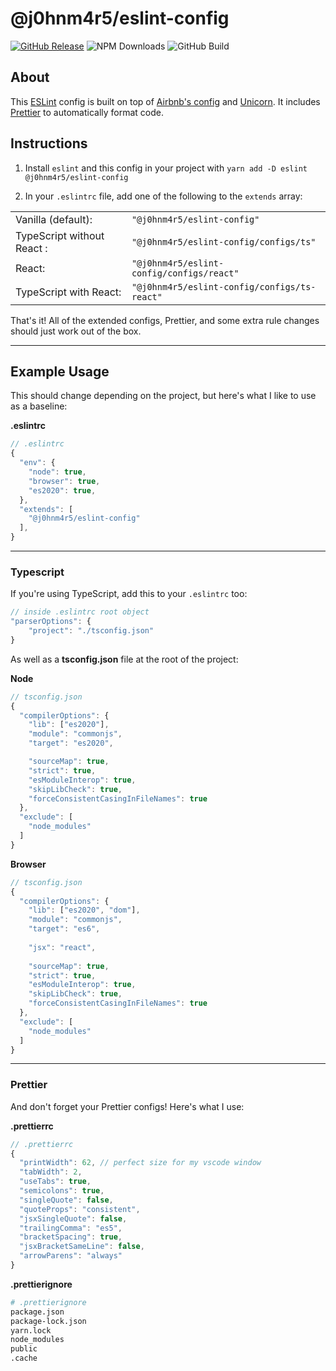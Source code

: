 # @j0hnm4r5/eslint-config

[![GitHub Release](https://img.shields.io/github/v/release/j0hnm4r5/eslint-config.svg?style=flat)](https://github.com/j0hnm4r5/eslint-config/releases)
![NPM Downloads](https://img.shields.io/npm/dw/@j0hnm4r5/eslint-config?style=flat)
![GitHub Build](https://img.shields.io/github/workflow/status/j0hnm4r5/eslint-config/Publish%20Package?style=flat)


## About

This [ESLint](https://eslint.org/) config is built on top of [Airbnb's config](https://www.npmjs.com/package/eslint-config-airbnb) and [Unicorn](https://www.npmjs.com/package/eslint-plugin-unicorn). It includes [Prettier](https://prettier.io/) to automatically format code.

## Instructions

1. Install `eslint` and this config in your project with `yarn add -D eslint @j0hnm4r5/eslint-config`

2. In your `.eslintrc` file, add one of the following to the `extends` array:

|   |   |
|---|---|
| Vanilla (default): | `"@j0hnm4r5/eslint-config"` |
| TypeScript without React : | `"@j0hnm4r5/eslint-config/configs/ts"` |
| React: | `"@j0hnm4r5/eslint-config/configs/react"` |
| TypeScript with React: | `"@j0hnm4r5/eslint-config/configs/ts-react"` |


That's it! All of the extended configs, Prettier, and some extra rule changes should just work out of the box.

---

## Example Usage

This should change depending on the project, but here's what I like to use as a baseline:

**.eslintrc**
```js
// .eslintrc
{
  "env": {
    "node": true,
    "browser": true,
    "es2020": true,
  },
  "extends": [
    "@j0hnm4r5/eslint-config"
  ],
}
```

---

### Typescript

If you're using TypeScript, add this to your `.eslintrc` too:

```js
// inside .eslintrc root object
"parserOptions": {
	"project": "./tsconfig.json"
}
```

As well as a **tsconfig.json** file at the root of the project:

**Node**

```js
// tsconfig.json
{
  "compilerOptions": {
    "lib": ["es2020"],
    "module": "commonjs",
    "target": "es2020",

    "sourceMap": true,
    "strict": true,
    "esModuleInterop": true,
    "skipLibCheck": true,
    "forceConsistentCasingInFileNames": true
  },
  "exclude": [
    "node_modules"
  ]
}
```

**Browser**

```js
// tsconfig.json
{
  "compilerOptions": {
    "lib": ["es2020", "dom"],
    "module": "commonjs",
    "target": "es6",
    
    "jsx": "react",
    
    "sourceMap": true,
    "strict": true,
    "esModuleInterop": true,
    "skipLibCheck": true,
    "forceConsistentCasingInFileNames": true
  },
  "exclude": [
    "node_modules"
  ]
}
```

---

### Prettier

And don't forget your Prettier configs! Here's what I use:

**.prettierrc**
```js
// .prettierrc
{
  "printWidth": 62, // perfect size for my vscode window
  "tabWidth": 2,
  "useTabs": true,
  "semicolons": true,
  "singleQuote": false,
  "quoteProps": "consistent",
  "jsxSingleQuote": false,
  "trailingComma": "es5",
  "bracketSpacing": true,
  "jsxBracketSameLine": false,
  "arrowParens": "always"
}
```

**.prettierignore**
```sh
# .prettierignore
package.json
package-lock.json
yarn.lock
node_modules
public
.cache
```

